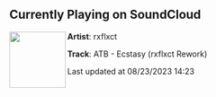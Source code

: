 ## Currently Playing on SoundCloud

[<img align="left" width="100" src="https://i1.sndcdn.com/artworks-PMM5O3OlXOP0W8He-8WzF8w-t500x500.jpg">](https://soundcloud.com/rxflxct/atb-ecstasy-rework)

**Artist**: rxflxct 

**Track**: ATB - Ecstasy (rxflxct Rework)

Last updated at 08/23/2023 14:23
